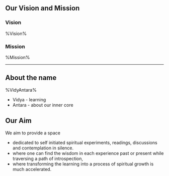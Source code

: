 ## Our Vision and Mission

### Vision

%Vision%

### Mission

%Mission%

---

## About the name

%VidyAntara%

* Vidya - learning
* Antara - about our inner core

## Our Aim

We aim to provide a space

* dedicated to self initiated spiritual experiments, readings, discussions and contemplation in silence.
* where one can find the wisdom in each experience past or present while traversing a path of introspection,
* where transforming the learning into a process of spiritual growth is much accelerated.
